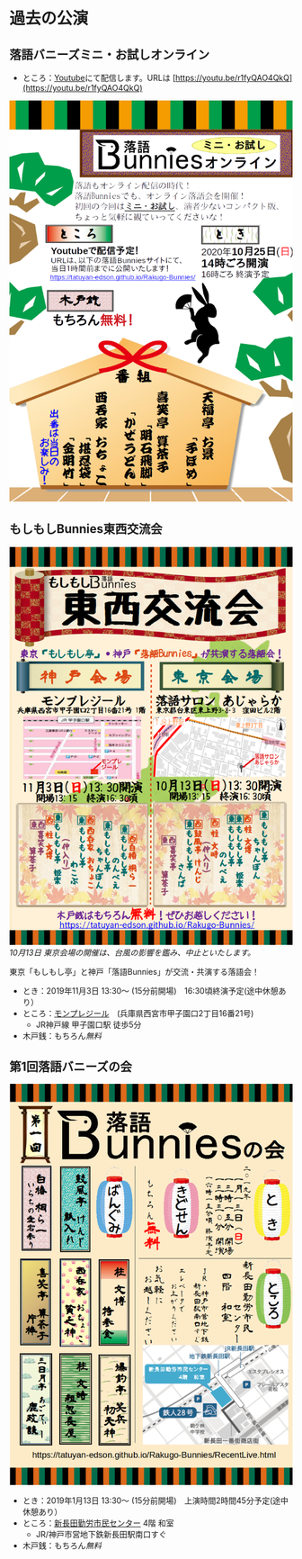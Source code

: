 # 過去の公演

## 落語バニーズミニ・お試しオンライン

* ところ：[Youtube](https://youtu.be/r1fyQAO4QkQ)にて配信します。URLは [https://youtu.be/r1fyQAO4QkQ](https://youtu.be/r1fyQAO4QkQ)

![落語バニーズミニ・お試しオンライン](./img/Chirashi/Online00告知チラシ.png "落語バニーズミニ・お試しオンライン")

## もしもしBunnies東西交流会

![もしもしBunnies東西交流会](./img/Chirashi/Tozai2019.png "もしもしBunnies東西交流会")
*10月13日 東京会場の開催は、台風の影響を鑑み、中止といたします。*

東京「もしもし亭」と神戸「落語Bunnies」が交流・共演する落語会！
* とき：2019年11月3日 13:30〜 (15分前開場)　16:30頃終演予定(途中休憩あり）
* ところ：[モンプレジール](http://1988monplaisir.fun/)　(兵庫県西宮市甲子園口2丁目16番21号)
  * JR神戸線 甲子園口駅 徒歩5分
* 木戸銭：もちろん*無料*

## 第1回落語バニーズの会
![第1回落語バニーズの会](./img/Chirashi/first.png "第1回落語バニーズの会")

* とき：2019年1月13日 13:30〜 (15分前開場)　上演時間2時間45分予定(途中休憩あり）
* ところ：[新長田勤労市民センター](https://www.kobe-kinrou.jp/shisetsu/shinnagata/) 4階 和室
  * JR/神戸市営地下鉄新長田駅南口すぐ
* 木戸銭：もちろん*無料*
